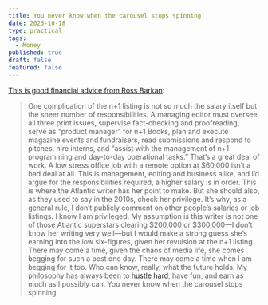 ```yaml
---
title: You never know when the carousel stops spinning
date: 2025-10-18
type: practical
tags:
  - Money
published: true
draft: false
featured: false
---
```

[This is good financial advice from Ross Barkan](https://rosselliotbarkan.com/p/the-matter-of-money?utm_source=share&utm_medium=android&r=1eft5&triedRedirect=true):

> One complication of the n+1 listing is not so much the salary itself but the sheer number of responsibilities. A managing editor must oversee all three print issues, supervise fact-checking and proofreading, serve as “product manager” for n+1 Books, plan and execute magazine events and fundraisers, read submissions and respond to pitches, hire interns, and “assist with the management of n+1 programming and day-to-day operational tasks.” That’s a great deal of work. A low stress office job with a remote option at $60,000 isn’t a bad deal at all. This is management, editing and business alike, and I’d argue for the responsibilities required, a higher salary is in order. This is where the Atlantic writer has her point to make. But she should also, as they used to say in the 2010s, check her privilege. It’s why, as a general rule, I don’t publicly comment on other people’s salaries or job listings. I know I am privileged. My assumption is this writer is not one of those Atlantic superstars clearing $200,000 or $300,000—I don’t know her writing very well—but I would make a strong guess she’s earning into the low six-figures, given her revulsion at the n+1 listing. There may come a time, given the chaos of media life, she comes begging for such a post one day. There may come a time when I am begging for it too. Who can know, really, what the future holds. My philosophy has always been to [hustle hard](https://rosselliotbarkan.com/p/generation-hustle), have fun, and earn as much as I possibly can. You never know when the carousel stops spinning.
